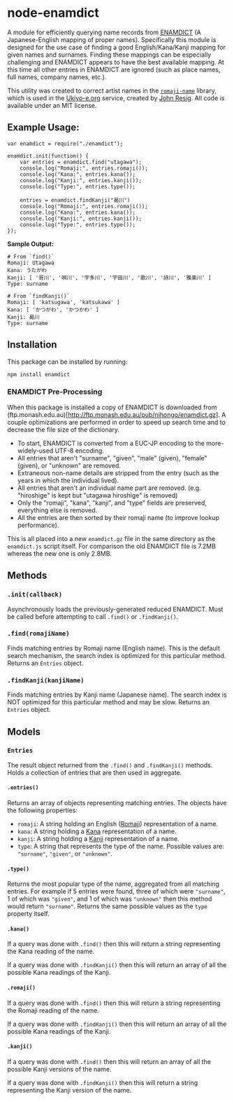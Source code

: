 node-enamdict
=============

A module for efficiently querying name records from [ENAMDICT](http://www.csse.monash.edu.au/~jwb/enamdict_doc.html) (A Japanese-English mapping of proper names). Specifically this module is designed for the use case of finding a good English/Kana/Kanji mapping for given names and surnames. Finding these mappings can be especially challenging and ENAMDICT appears to have the best available mapping. At this time all other entries in ENAMDICT are ignored (such as place names, full names, company names, etc.).

This utility was created to correct artist names in the [`romaji-name`](https://www.npmjs.org/package/romaji-name) library, which is used in the [Ukiyo-e.org](http://ukiyo-e.org/) service, created by [John Resig](http://ejohn.org/). All code is available under an MIT license.

## Example Usage:

    var enamdict = require("./enamdict");
    
    enamdict.init(function() {
        var entries = enamdict.find("utagawa");
        console.log("Romaji:", entries.romaji());
        console.log("Kana:", entries.kana());
        console.log("Kanji:", entries.kanji());
        console.log("Type:", entries.type());
        
        entries = enamdict.findKanji("曷川")
        console.log("Romaji:", entries.romaji());
        console.log("Kana:", entries.kana());
        console.log("Kanji:", entries.kanji());
        console.log("Type:", entries.type());
    });

**Sample Output:**

    # From `find()`
    Romaji: Utagawa
    Kana: うたがわ
    Kanji: [ '哥川', '唄川', '宇多川', '宇田川', '歌川', '詩川', '雅楽川' ]
    Type: surname

    # From `findKanji()`
    Romaji: [ 'katsugawa', 'katsukawa' ]
    Kana: [ 'かつがわ', 'かつかわ' ]
    Kanji: 曷川
    Type: surname

## Installation

This package can be installed by running:

    npm install enamdict

### ENAMDICT Pre-Processing

When this package is installed a copy of ENAMDICT is downloaded from (ftp.monash.edu.au)[http://ftp.monash.edu.au/pub/nihongo/enamdict.gz]. A couple optimizations are performed in order to speed up search time and to decrease the file size of the dictionary.

* To start, ENAMDICT is converted from a EUC-JP encoding to the more-widely-used UTF-8 encoding.
* All entries that aren't "surname", "given", "male" (given), "female" (given), or "unknown" are removed.
* Extraneous non-name details are stripped from the entry (such as the years in which the individual lived).
* All entries that aren't an individual name part are removed. (e.g. "hiroshige" is kept but "utagawa hiroshige" is removed)
* Only the "romaji", "kana", "kanji", and "type" fields are preserved, everything else is removed.
* All the entries are then sorted by their romaji name (to improve lookup performance).

This is all placed into a new `enamdict.gz` file in the same directory as the `enamdict.js` script itself. For comparison the old ENAMDICT file is 7.2MB whereas the new one is only 2.8MB.

## Methods

### `.init(callback)`

Asynchronously loads the previously-generated reduced ENAMDICT. Must be called before attempting to call `.find()` or `.findKanji()`.

### `.find(romajiName)`

Finds matching entries by Romaji name (English name). This is the default search mechanism, the search index is optimized for this particular method. Returns an `Entries` object.

### `.findKanji(kanjiName)`

Finds matching entries by Kanji name (Japanese name). The search index is NOT optimized for this particular method and may be slow. Returns an `Entries` object.

## Models

### `Entries`

The result object returned from the `.find()` and `.findKanji()` methods. Holds a collection of entries that are then used in aggregate.

#### `.entries()`

Returns an array of objects representing matching entries. The objects have the following properties:

* `romaji`: A string holding an English ([Romaji](https://en.wikipedia.org/wiki/Romaji)) representation of a name.
* `kana`: A string holding a [Kana](https://en.wikipedia.org/wiki/Kana) representation of a name.
* `kanji`: A string holding a [Kanji](https://en.wikipedia.org/wiki/Kanji) representation of a name.
* `type`: A string that represents the type of the name. Possible values are: `"surname"`, `"given"`, or `"unknown"`.

#### `.type()`

Returns the most popular type of the name, aggregated from all matching entries. For example if 5 entries were found, three of which were `"surname"`, 1 of which was `"given"`, and 1 of which was `"unknown"` then this method would return `"surname"`. Returns the same possible values as the `type` property itself.

#### `.kana()`

If a query was done with `.find()` then this will return a string representing the Kana reading of the name.

If a query was done with `.findKanji()` then this will return an array of all the possible Kana readings of the Kanji.

#### `.romaji()`

If a query was done with `.find()` then this will return a string representing the Romaji reading of the name.

If a query was done with `.findKanji()` then this will return an array of all the possible Kana readings of the Kanji.

#### `.kanji()`

If a query was done with `.find()` then this will return an array of all the possible Kanji versions of the name.

If a query was done with `.findKanji()` then this will return a string representing the Kanji version of the name.